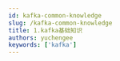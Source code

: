 ```yaml
---
id: kafka-common-knowledge
slug: /kafka-common-knowledge
title: 1.kafka基础知识
authors: yuchengee
keywords: ['kafka']
---
```

